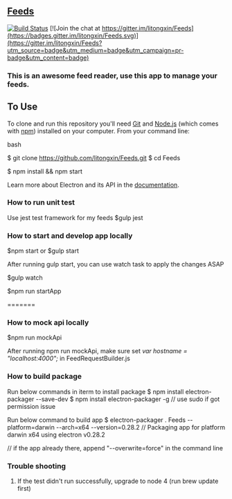 ## [Feeds](https://github.com/litongxin/Feeds/)

[![Build Status](https://travis-ci.org/litongxin/Feeds.svg?branch=master)](https://travis-ci.org/litongxin/Feeds) [![Join the chat at https://gitter.im/litongxin/Feeds](https://badges.gitter.im/litongxin/Feeds.svg)](https://gitter.im/litongxin/Feeds?utm_source=badge&utm_medium=badge&utm_campaign=pr-badge&utm_content=badge)

### This is an awesome feed reader, use this app to manage your feeds.

## To Use

To clone and run this repository you'll need [Git](https://git-scm.com) and [Node.js](https://nodejs.org/en/download/) (which comes with [npm](http://npmjs.com)) installed on your computer. From your command line:

bash

$ git clone https://github.com/litongxin/Feeds.git
$ cd Feeds

$ npm install && npm start

Learn more about Electron and its API in the [documentation](http://electron.atom.io/docs/latest).

### How to run unit test

Use jest test framework for my feeds
$gulp jest

### How to start and develop app locally

$npm start or $gulp start

After running gulp start, you can use watch task to apply the changes ASAP

$gulp watch

$npm run startApp

=======
### How to mock api locally

$npm run mockApi

After running npm run mockApi, make sure set _var hostname = "localhost:4000";_ in FeedRequestBuilder.js

### How to build package

Run below commands in iterm to install package
$ npm install electron-packager --save-dev
$ npm install electron-packager -g
// use sudo if got permission issue

Run below command to build app 
$ electron-packager . Feeds --platform=darwin --arch=x64 --version=0.28.2
// Packaging app for platform darwin x64 using electron v0.28.2

// if the app already there, append "--overwrite=force" in the command line

### Trouble shooting
1. If the test didn't run successfully, upgrade to node 4 (run brew update first)
